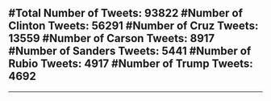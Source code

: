 #Total Number of Tweets: 93822 
#Number of Clinton Tweets: 56291
#Number of Cruz Tweets: 13559
#Number of Carson Tweets: 8917
#Number of Sanders Tweets: 5441
#Number of Rubio Tweets: 4917
#Number of Trump Tweets: 4692
---
---
